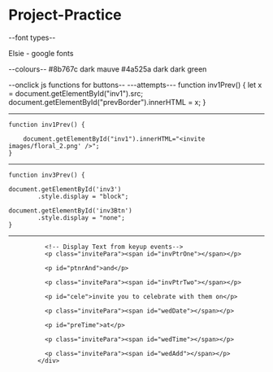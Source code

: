 # Project-Practice



--font types--

Elsie - google fonts

--colours--
#8b767c dark mauve
#4a525a dark dark green

--onclick js functions for buttons--
---attempts---
    function inv1Prev() {
        let x = document.getElementById("inv1").src;
        document.getElementById("prevBorder").innerHTML = x;
    }
    
-----
    function inv1Prev() {

        document.getElementById("inv1").innerHTML="<invite images/floral_2.png' />";
    }
-----

    function inv3Prev() {
    
    document.getElementById('inv3')
            .style.display = "block";

    document.getElementById('inv3Btn')
            .style.display = "none";
    }

-----
<div id="inv1Inner">

              <!-- Display Text from keyup events-->  
              <p class="invitePara"><span id="invPtrOne"></span></p>

              <p id="ptnrAnd">and</p>

              <p class="invitePara"><span id="invPtrTwo"></span></p>       

              <p id="cele">invite you to celebrate with them on</p>
            
              <p class="invitePara"><span id="wedDate"></span></p>

              <p id="preTime">at</p>

              <p class="invitePara"><span id="wedTime"></span></p>

              <p class="invitePara"><span id="wedAdd"></span></p>
            </div>
